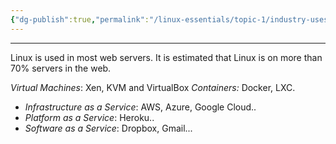 ```yaml
---
{"dg-publish":true,"permalink":"/linux-essentials/topic-1/industry-uses-of-linux/","noteIcon":"1"}
---
```


---
Linux is used in most web servers. It is estimated that Linux is on more than 70% servers in the web.

_Virtual Machines_: Xen, KVM and VirtualBox
_Containers:_ Docker, LXC.
- _Infrastructure as a Service_: AWS, Azure, Google Cloud..
- _Platform as a Service_: Heroku..
- _Software as a Service_: Dropbox, Gmail...
